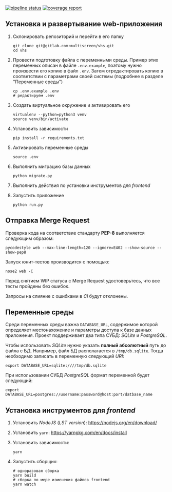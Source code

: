 ﻿[![pipeline status](https://gitlab.com/multiscreen/vhs/badges/master/pipeline.svg)](https://gitlab.com/multiscreen/vhs/commits/master) [![coverage report](https://gitlab.com/multiscreen/vhs/badges/master/coverage.svg)](https://gitlab.com/multiscreen/vhs/commits/master)


## Установка и развертывание web-приложения

1. Склонировать репозиторий и перейти в его папку

    ```
    git clone git@gitlab.com:multiscreen/vhs.git
    cd vhs
    ```

2. Провести подготовку файла с переменными среды. Пример этих переменных описан в файле `.env.example`, поэтому нужно произвести его копию в файл `.env`. Затем отредактировать копию в соответствии с параметрами своей системы (подробнее в разделе "Переменные среды")

    ```
    cp .env.example .env
    # редактируем .env
    ```

3. Создать виртуальное окружение и активировать его

    ```
    virtualenv --python=python3 venv
    source venv/bin/activate
    ```

4. Установить зависимости

    ```
    pip install -r requirements.txt
    ```

5. Активировать переменные среды

    ```
    source .env
    ```

6. Выполнить миграцию базы данных

    ```
    python migrate.py
    ```

7. Выполнить действия по установки инструментов для _frontend_

8. Запустить приложение

    ```
    python run.py
    ```


## Отправка Merge Request

Проверка кода на соответствие стандарту **PEP-8** выполняется следующим образом:

```
pycodestyle web --max-line-length=120 --ignore=E402 --show-source --show-pep8
```

Запуск юнит-тестов производится с помощью:

```
nose2 web -C
```

Перед снятием WIP статуса с Merge Request удостоверьтесь, что все тесты пройдены без ошибок.

Запросы на слияние с ошибками в _CI_ будут отклонены.


## Переменные среды

Среди переменных среды важна `DATABASE_URL`, содержимое которой определяет местонахожение и параметры доступа к базе данных приложения. Проект поддерживает два типа СУБД: _SQLite_ и _PostgreSQL_.

Чтобы использовать _SQLite_ нужно указать **полный абсолютный** путь до файла с БД. Например, файл БД располагается в `/tmp/db.sqlite`. Тогда необходимо записать в переменную следующий _URI_:

```
export DATABASE_URL=sqlite:////tmp/db.sqlite
```

При использовании СУБД _PostgreSQL_ формат переменной будет следующий: 

```
export DATABASE_URL=postgres://username:password@host:port/datbase_name
```

## Установка инструментов для _frontend_

1. Установить _NodeJS_ (_LST version_): https://nodejs.org/en/download/
2. Установить `yarn`: https://yarnpkg.com/en/docs/install
3. Установить зависимости:

    ```
    yarn
    ```

4. Запустить сборщик:

    ```
    # одноразовая сборка
    yarn build
    # сборка по мере изменения файлов frontend
    yarn watch
    ```
